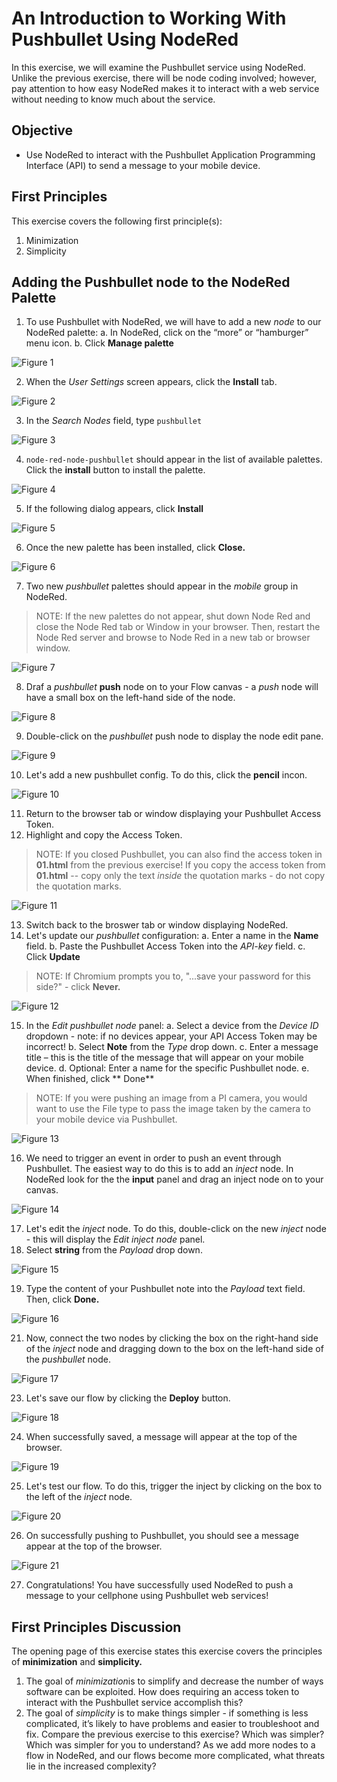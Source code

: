 # An Introduction to Working With Pushbullet Using NodeRed

In this exercise, we will examine the Pushbullet service using NodeRed. Unlike the previous exercise, there will be node coding involved; however, pay attention to how easy NodeRed makes it to interact with a web service without needing to know much about the service.

## Objective

* Use NodeRed to interact with the Pushbullet Application Programming Interface (API) to send a message to your mobile device.

## First Principles

This exercise covers the following first principle(s):

1. Minimization
2. Simplicity

## Adding the Pushbullet node to the NodeRed Palette

1. To use Pushbullet with NodeRed, we will have to add a new *node* to our NodeRed palette:
   a. In NodeRed, click on the “more” or “hamburger” menu icon.
   b. Click **Manage palette**

![Figure 1](img/01.png)

2. When the *User Settings* screen appears, click the **Install** tab.

![Figure 2](img/02.png)

3. In the *Search Nodes* field, type ``pushbullet``

![Figure 3](img/03.png)

4. ``node-red-node-pushbullet`` should appear in the list of available palettes. Click the **install** button to install the palette.

![Figure 4](img/04.png)

5. If the following dialog appears, click **Install**

![Figure 5](img/05.png)

6. Once the new palette has been installed, click **Close.**

![Figure 6](img/06.png)

7. Two new *pushbullet* palettes should appear in the *mobile* group in NodeRed.

>NOTE: If the new palettes do not appear, shut down Node Red and close the Node Red tab or Window in your browser. Then, restart the Node Red server and browse to Node Red in a new tab or browser window.

![Figure 7](img/07.png)

8. Draf a *pushbullet* **push** node on to your Flow canvas - a *push* node will have a small box on the left-hand side of the node.

![Figure 8](img/08.png)

9. Double-click on the *pushbullet* push node to display the node edit pane.

![Figure 9](img/09.png)

10. Let's add a new pushbullet config. To do this, click the **pencil** incon.

![Figure 10](img/10.png)

11. Return to the browser tab or window displaying your Pushbullet Access Token.
12. Highlight and copy the Access Token.

>NOTE: If you closed Pushbullet, you can also find the access token in **01.html** from the previous exercise! If you copy the access token from **01.html** -- copy only the text *inside* the quotation marks - do not copy the quotation marks.

![Figure 11](img/11.png)

13. Switch back to the broswer tab or window displaying NodeRed.
14. Let's update our *pushbullet* configuration:
      a. Enter a name in the **Name** field.
      b. Paste the Pushbullet Access Token into the *API-key* field.
      c. Click **Update**

> NOTE: If Chromium prompts you to, "...save your password for this side?" - click **Never.**

![Figure 12](img/12.png)

15. In the *Edit pushbullet node* panel:
      a. Select a device from the *Device ID* dropdown - note: if no devices appear, your API Access Token may be incorrect!
      b. Select **Note** from the *Type* drop down.
      c. Enter a message title – this is the title of the message that will appear on your mobile device.
      d. Optional: Enter a name for the specific Pushbullet node.
      e. When finished, click ** Done**

> NOTE:  If you were pushing an image from a PI camera, you would want to use the File type to pass the image taken by the camera to your mobile device via Pushbullet.

![Figure 13](img/13.png)

16. We need to trigger an event in order to push an event through Pushbullet. The easiest way to do this is to add an *inject* node.  In NodeRed look for the the **input** panel and drag an inject node on to your canvas.

![Figure 14](img/14.png)

17. Let's edit the *inject* node. To do this, double-click on the new *inject* node - this will display the *Edit inject node* panel.
18. Select **string** from the *Payload* drop down.

![Figure 15](img/15.png)

19. Type the content of your Pushbullet note into the *Payload* text field. Then, click **Done.**

![Figure 16](img/16.png)

21. Now, connect the two nodes by clicking the box on the right-hand side of the *inject* node and dragging down to the box on the left-hand side of the *pushbullet* node.

![Figure 17](img/17.png)

23. Let's save our flow by clicking the **Deploy** button.

![Figure 18](img/18.png)

24. When successfully saved, a message will appear at the top of the browser.

![Figure 19](img/19.png)

25. Let's test our flow. To do this, trigger the inject by clicking on the box to the left of the *inject* node.

![Figure 20](img/20.png)

26. On successfully pushing to Pushbullet, you should see a message appear at the top of the browser.

![Figure 21](img/21.png)

27. Congratulations! You have successfully used NodeRed to push a message to your cellphone using Pushbullet web services!

## First Principles Discussion

The opening page of this exercise states this exercise covers the principles of **minimization** and **simplicity.**

1. The goal of *minimization*is to simplify and decrease the number of ways software can be exploited. How does requiring an access token to interact with the Pushbullet service accomplish this?
2. The goal of *simplicity* is to make things simpler - if something is less complicated, it’s likely to have problems and easier to troubleshoot and fix. Compare the previous exercise to this exercise? Which was simpler? Which was simpler for you to understand? As we add more nodes to a flow in NodeRed, and our flows become more complicated, what threats lie in the increased complexity?